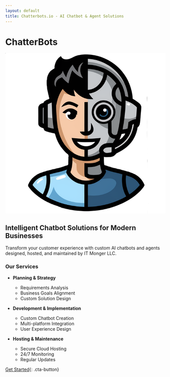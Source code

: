 ```yaml
---
layout: default
title: Chatterbots.io - AI Chatbot & Agent Solutions
---
```


# ChatterBots

![ChatterBots Logo](/assets/images/logo.png)

## Intelligent Chatbot Solutions for Modern Businesses

Transform your customer experience with custom AI chatbots and agents designed, hosted, and maintained by IT Monger LLC.

### Our Services

- **Planning & Strategy**
  - Requirements Analysis
  - Business Goals Alignment
  - Custom Solution Design

- **Development & Implementation**
  - Custom Chatbot Creation
  - Multi-platform Integration
  - User Experience Design

- **Hosting & Maintenance**
  - Secure Cloud Hosting
  - 24/7 Monitoring
  - Regular Updates

[Get Started](/contact){: .cta-button}